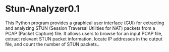 # Stun-Analyzer0.1
This Python program provides a graphical user interface (GUI) for extracting and analyzing STUN (Session Traversal Utilities for NAT) packets from a PCAP (Packet Capture) file. It allows users to browse for an input PCAP file, extract relevant STUN packet information, locate IP addresses in the output file, and count the number of STUN packets..
